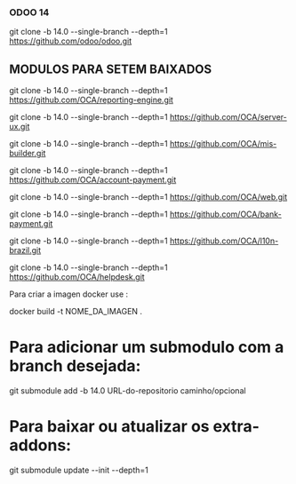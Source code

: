 ### ODOO 14 ###

git clone -b 14.0 --single-branch --depth=1 https://github.com/odoo/odoo.git

## MODULOS PARA SETEM BAIXADOS ##

git clone -b 14.0 --single-branch --depth=1  https://github.com/OCA/reporting-engine.git


git clone -b 14.0 --single-branch --depth=1  https://github.com/OCA/server-ux.git


git clone -b 14.0 --single-branch --depth=1  https://github.com/OCA/mis-builder.git


git clone -b 14.0 --single-branch --depth=1  https://github.com/OCA/account-payment.git


git clone -b 14.0 --single-branch --depth=1  https://github.com/OCA/web.git



git clone -b 14.0 --single-branch --depth=1  https://github.com/OCA/bank-payment.git



git clone -b 14.0 --single-branch --depth=1  https://github.com/OCA/l10n-brazil.git


git clone -b 14.0 --single-branch --depth=1  https://github.com/OCA/helpdesk.git


Para criar a imagen docker use :

docker build -t  NOME_DA_IMAGEN .

# Para adicionar um submodulo com a branch desejada:
git submodule add -b 14.0 URL-do-repositorio caminho/opcional


# Para baixar ou atualizar os extra-addons:
git submodule update --init --depth=1
